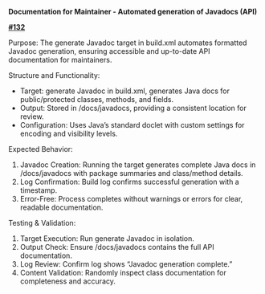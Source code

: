 ﻿**Documentation for Maintainer - Automated generation of Javadocs (API)**

[**#132**](https://github.com/MetroCS/cs3250_practice/issues/132)


Purpose: The generate Javadoc target in build.xml automates formatted Javadoc generation, ensuring accessible and up-to-date API documentation for maintainers.

Structure and Functionality:

- Target: generate Javadoc in build.xml, generates Java docs for public/protected classes, methods, and fields.
- Output: Stored in /docs/javadocs, providing a consistent location for review.
- Configuration: Uses Java’s standard doclet with custom settings for encoding and visibility levels.

Expected Behavior:

1. Javadoc Creation: Running the target generates complete Java docs in /docs/javadocs with package summaries and class/method details.
1. Log Confirmation: Build log confirms successful generation with a timestamp.
1. Error-Free: Process completes without warnings or errors for clear, readable documentation.

Testing & Validation:

1. Target Execution: Run generate Javadoc in isolation.
1. Output Check: Ensure /docs/javadocs contains the full API documentation.
1. Log Review: Confirm log shows “Javadoc generation complete.”
1. Content Validation: Randomly inspect class documentation for completeness and accuracy.

